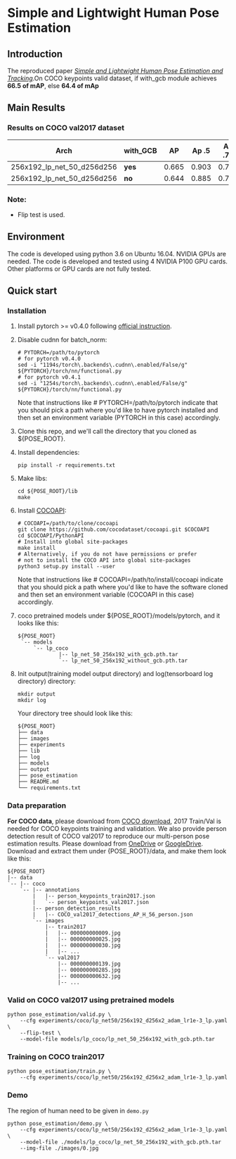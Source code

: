 # Simple and Lightwight Human Pose Estimation

## Introduction
The reproduced paper [*Simple and Lightwight Human Pose Estimation and Tracking*](https://arxiv.org/abs/1911.10346).On COCO keypoints valid dataset, if with_gcb module  achieves **66.5 of mAP**, else **64.4 of mAp** </br>

## Main Results
### Results on COCO val2017 dataset
|   Arch | with_GCB | AP    | Ap .5 | AP .75 | AP (M) | AP (L) | AR    | AR .5 | AR .75 | AR (M) | AR (L)  |
|  ----  | ----  | ----  | ---- | ---- | ----  | ---- | ---- | ---- | ---- | ---- | ---- |
| 256x192_lp_net_50_d256d256 | **yes** | 0.665 | 0.903 | 0.746 | 0.644 | 0.697 | 0.700 | 0.911 | 0.771 | 0.672 | 0.743 |
| 256x192_lp_net_50_d256d256 | **no** | 0.644 | 0.885 | 0.715 | 0.619 | 0.685 | 0.679 | 0.898 | 0.742 | 0.647 | 0.725 |

### Note:
- Flip test is used.

## Environment
The code is developed using python 3.6 on Ubuntu 16.04. NVIDIA GPUs are needed. The code is developed and tested using 4 NVIDIA P100 GPU cards. Other platforms or GPU cards are not fully tested.

## Quick start
### Installation
1. Install pytorch >= v0.4.0 following [official instruction](https://pytorch.org/).
2. Disable cudnn for batch_norm:
   ```
   # PYTORCH=/path/to/pytorch
   # for pytorch v0.4.0
   sed -i "1194s/torch\.backends\.cudnn\.enabled/False/g" ${PYTORCH}/torch/nn/functional.py
   # for pytorch v0.4.1
   sed -i "1254s/torch\.backends\.cudnn\.enabled/False/g" ${PYTORCH}/torch/nn/functional.py
   ```
   Note that instructions like # PYTORCH=/path/to/pytorch indicate that you should pick a path where you'd like to have pytorch installed  and then set an environment variable (PYTORCH in this case) accordingly.
1. Clone this repo, and we'll call the directory that you cloned as ${POSE_ROOT}.
2. Install dependencies:
   ```
   pip install -r requirements.txt
   ```
3. Make libs:
   ```
   cd ${POSE_ROOT}/lib
   make
   ```
3. Install [COCOAPI](https://github.com/cocodataset/cocoapi):
   ```
   # COCOAPI=/path/to/clone/cocoapi
   git clone https://github.com/cocodataset/cocoapi.git $COCOAPI
   cd $COCOAPI/PythonAPI
   # Install into global site-packages
   make install
   # Alternatively, if you do not have permissions or prefer
   # not to install the COCO API into global site-packages
   python3 setup.py install --user
   ```
   Note that instructions like # COCOAPI=/path/to/install/cocoapi indicate that you should pick a path where you'd like to have the software cloned and then set an environment variable (COCOAPI in this case) accordingly.
7. coco pretrained models under ${POSE_ROOT}/models/pytorch, and it looks like this:

   ```
   ${POSE_ROOT}
    `-- models
        `-- lp_coco
                |-- lp_net_50_256x192_with_gcb.pth.tar
                `-- lp_net_50_256x192_without_gcb.pth.tar
   ```

4. Init output(training model output directory) and log(tensorboard log directory) directory:

   ```
   mkdir output 
   mkdir log
   ```

   Your directory tree should look like this:

   ```
   ${POSE_ROOT}
   ├── data
   ├── images
   ├── experiments
   ├── lib
   ├── log
   ├── models
   ├── output
   ├── pose_estimation
   ├── README.md
   └── requirements.txt
   ```
   
### Data preparation
**For COCO data**, please download from [COCO download](http://cocodataset.org/#download), 2017 Train/Val is needed for COCO keypoints training and validation. We also provide person detection result of COCO val2017 to reproduce our multi-person pose estimation results. Please download from [OneDrive](https://1drv.ms/f/s!AhIXJn_J-blWzzDXoz5BeFl8sWM-) or [GoogleDrive](https://drive.google.com/drive/folders/1fRUDNUDxe9fjqcRZ2bnF_TKMlO0nB_dk?usp=sharing).
Download and extract them under {POSE_ROOT}/data, and make them look like this:
```
${POSE_ROOT}
|-- data
`-- |-- coco
    `-- |-- annotations
        |   |-- person_keypoints_train2017.json
        |   `-- person_keypoints_val2017.json
        |-- person_detection_results
        |   |-- COCO_val2017_detections_AP_H_56_person.json
        `-- images
            |-- train2017
            |   |-- 000000000009.jpg
            |   |-- 000000000025.jpg
            |   |-- 000000000030.jpg
            |   |-- ... 
            `-- val2017
                |-- 000000000139.jpg
                |-- 000000000285.jpg
                |-- 000000000632.jpg
                |-- ... 
```
### Valid on COCO val2017 using pretrained models

```
python pose_estimation/valid.py \
    --cfg experiments/coco/lp_net50/256x192_d256x2_adam_lr1e-3_lp.yaml \
    --flip-test \
    --model-file models/lp_coco/lp_net_50_256x192_with_gcb.pth.tar
```

### Training on COCO train2017

```
python pose_estimation/train.py \
    --cfg experiments/coco/lp_net50/256x192_d256x2_adam_lr1e-3_lp.yaml
```
### Demo
The region of human need to be given in ```demo.py```

```
python pose_estimation/demo.py \
    --cfg experiments/coco/lp_net50/256x192_d256x2_adam_lr1e-3_lp.yaml \
    --model-file ./models/lp_coco/lp_net_50_256x192_with_gcb.pth.tar
    --img-file ./images/0.jpg
```
